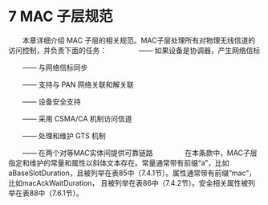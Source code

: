 # 7 MAC 子层规范
　　本章详细介绍 MAC 子层的相关规范。MAC子层处理所有对物理无线信道的访问控制，并负责下面的任务：
　　
　　—— 如果设备是协调器，产生网络信标
  
　　—— 与网络信标同步
  
　　—— 支持与 PAN 网络关联和解关联
  
　　—— 设备安全支持
  
　　—— 采用 CSMA/CA 机制访问信道
  
　　—— 处理和维护 GTS 机制
  
　　—— 在两个对等MAC实体间提供可靠链路
　　
　　在本条款中，MAC子层指定和维护的常量和属性以斜体文本存在。常量通常带有前缀“a”，比如aBaseSlotDuration，且被列举在表85中（7.4.1节）。属性通常带有前缀“mac”，比如macAckWaitDuration， 且被列举在表86中（7.4.2节）。安全相关属性被列举在表88中（7.6.1节）。
